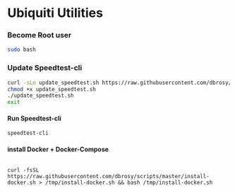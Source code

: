 # Ubiquiti Utilities
### Become Root user
```bash
sudo bash
```

### Update Speedtest-cli
```bash
curl -sLo update_speedtest.sh https://raw.githubusercontent.com/dbrosy/scripts/master/update_speedtest.sh
chmod +x update_speedtest.sh
./update_speedtest.sh
exit
```
#### Run Speedtest-cli
```bash
speedtest-cli
```

#### install Docker + Docker-Compose
```

curl -fsSL https://raw.githubusercontent.com/dbrosy/scripts/master/install-docker.sh > /tmp/install-docker.sh && bash /tmp/install-docker.sh

```
